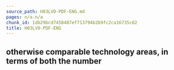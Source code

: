 ```yaml
---
source_path: H03LVO-PDF-ENG.md
pages: n/a-n/a
chunk_id: 1db29bcd7458487ef713794b2b9fc2ca16735c62
title: H03LVO-PDF-ENG
---
```

## otherwise comparable technology areas, in terms of both the number
